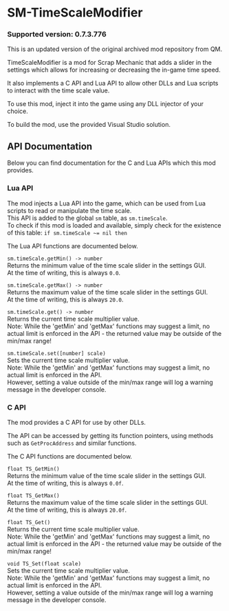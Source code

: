 # SM-TimeScaleModifier

### Supported version: 0.7.3.776

This is an updated version of the original archived mod repository from QM.

TimeScaleModifier is a mod for Scrap Mechanic that adds a slider in the settings which allows for increasing or decreasing the in-game time speed.

It also implements a C API and Lua API to allow other DLLs and Lua scripts to interact with the time scale value.

To use this mod, inject it into the game using any DLL injector of your choice.

To build the mod, use the provided Visual Studio solution.

## API Documentation

Below you can find documentation for the C and Lua APIs which this mod provides.

### Lua API
The mod injects a Lua API into the game, which can be used from Lua scripts to read or manipulate the time scale.  
This API is added to the global `sm` table, as `sm.timeScale`.  
To check if this mod is loaded and available, simply check for the existence of this table: `if sm.timeScale ~= nil then`

The Lua API functions are documented below.

`sm.timeScale.getMin() -> number`  
Returns the minimum value of the time scale slider in the settings GUI.  
At the time of writing, this is always `0.0`.

`sm.timeScale.getMax() -> number`  
Returns the maximum value of the time scale slider in the settings GUI.  
At the time of writing, this is always `20.0`.

`sm.timeScale.get() -> number`  
Returns the current time scale multiplier value.  
Note: While the 'getMin' and 'getMax' functions may suggest a limit, no actual limit is enforced in the API - the returned value may be outside of the min/max range!

`sm.timeScale.set([number] scale)`  
Sets the current time scale multiplier value.  
Note: While the 'getMin' and 'getMax' functions may suggest a limit, no actual limit is enforced in the API.  
However, setting a value outside of the min/max range will log a warning message in the developer console.



### C API
The mod provides a C API for use by other DLLs.

The API can be accessed by getting its function pointers, using methods such as `GetProcAddress` and similar functions.

The C API functions are documented below.

`float TS_GetMin()`  
Returns the minimum value of the time scale slider in the settings GUI.  
At the time of writing, this is always `0.0f`.

`float TS_GetMax()`  
Returns the maximum value of the time scale slider in the settings GUI.  
At the time of writing, this is always `20.0f`.

`float TS_Get()`  
Returns the current time scale multiplier value.  
Note: While the 'getMin' and 'getMax' functions may suggest a limit, no actual limit is enforced in the API - the returned value may be outside of the min/max range!

`void TS_Set(float scale)`  
Sets the current time scale multiplier value.  
Note: While the 'getMin' and 'getMax' functions may suggest a limit, no actual limit is enforced in the API.  
However, setting a value outside of the min/max range will log a warning message in the developer console.

